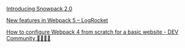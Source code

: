 [Introducing Snowpack 2.0](https://www.snowpack.dev/posts/2020-05-26-snowpack-2-0-release/)

[New features in Webpack 5 – LogRocket](https://blog.logrocket.com/new-features-in-webpack-5-2559755adf5e)

[How to configure Webpack 4 from scratch for a basic website - DEV Community 👩‍💻👨‍💻](https://dev.to/pixelgoo/how-to-configure-webpack-from-scratch-for-a-basic-website-46a5)
